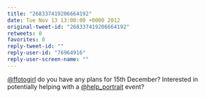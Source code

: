 ```yaml
---
title: "268337419206664192"
date: Tue Nov 13 13:00:00 +0000 2012
original-tweet-id: "268337419206664192"
retweets: 0
favorites: 0
reply-tweet-id: ""
reply-user-id: "76964916"
reply-user-screen-name: ""
---
```

<a href="https://twitter.com/ffotogirl">@ffotogirl</a> do you have any plans for 15th December? Interested in potentially helping with a <a href="https://twitter.com/help_portrait">@help_portrait</a>  event?

